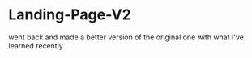 # Landing-Page-V2
went back and made a better version of the original one with what I've learned recently
